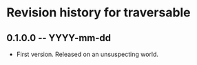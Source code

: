 # Revision history for traversable

## 0.1.0.0  -- YYYY-mm-dd

* First version. Released on an unsuspecting world.
